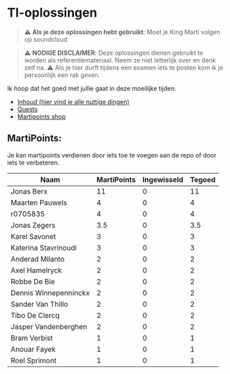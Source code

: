 # TI-oplossingen
> :warning: **Als je deze oplossingen hebt gebruikt**: Moet je King Marti volgen op soundcloud


> :warning: **NODIGE DISCLAIMER**: Deze oplossingen dienen gebruikt te worden als referentiemateriaal. Neem ze niet letterlijk over en denk zelf na. 
> :warning: Als je hier durft tijdens een examen iets te posten kom ik je persoonlijk een rak geven.

Ik hoop dat het goed met jullie gaat in deze moeilijke tijden.

* [Inhoud (hier vind je alle nuttige dingen)](contents.md)
* [Quests](quests.md)
* [Martipoints shop](shop.md)

## MartiPoints:
Je kan martipoints verdienen door iets toe te voegen aan de repo of door iets te verbeteren.

| Naam                 | MartiPoints   | Ingewisseld | Tegoed
| -------------        | ------------- |-------------|-------------
| Jonas Berx           | 11            | 0           | 11         |      
| Maarten Pauwels      | 4             | 0           | 4          |
| r0705835             | 4             | 0           | 4          |
| Jonas Zegers         | 3.5           | 0           | 3.5        |  
| Karel Savonet        | 3             | 0           | 3          |               
| Katerina Stavrinoudi | 3             | 0           | 3          |  
| Anderad Milanto      | 2             | 0           | 2          |  
| Axel Hamelryck       | 2             | 0           | 2          |    
| Robbe De Bie         | 2             | 0           | 2          |  
| Dennis Winnepenninckx| 2             | 0           | 2          |  
| Sander Van Thillo    | 2             | 0           | 2          |      
| Tibo De Clercq       | 2             | 0           | 2          |  
| Jasper Vandenberghen | 2             | 0           | 2          |      
| Bram Verbist         | 1             | 0           | 1          |  
| Anouar Fayek         | 1             | 0           | 1          |  
| Roel Sprimont        | 1             | 0           | 1          |  





	






